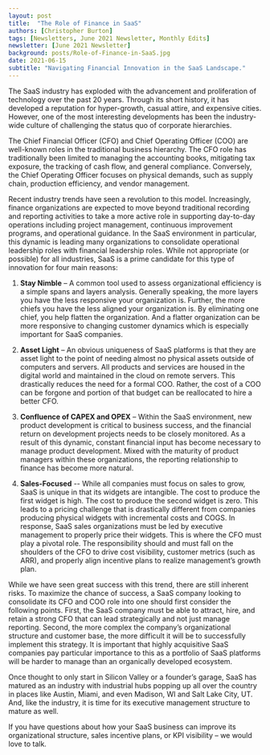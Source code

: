 ```yaml
---
layout: post
title:  "The Role of Finance in SaaS"
authors: [Christopher Burton]
tags: [Newsletters, June 2021 Newsletter, Monthly Edits]
newsletter: [June 2021 Newsletter]
background: posts/Role-of-Finance-in-SaaS.jpg
date: 2021-06-15
subtitle: "Navigating Financial Innovation in the SaaS Landscape."
---
```


The SaaS industry has exploded with the advancement and proliferation of technology over the past 20 years. Through its short history, it has developed a reputation for hyper-growth, casual attire, and expensive cities. However, one of the most interesting developments has been the industry-wide culture of challenging the status quo of corporate hierarchies.

The Chief Financial Officer (CFO) and Chief Operating Officer (COO) are well-known roles in the traditional business hierarchy. The CFO role has traditionally been limited to managing the accounting books, mitigating tax exposure, the tracking of cash flow, and general compliance. Conversely, the Chief Operating Officer focuses on physical demands, such as supply chain, production efficiency, and vendor management.

Recent industry trends have seen a revolution to this model. Increasingly, finance organizations are expected to move beyond traditional recording and reporting activities to take a more active role in supporting day-to-day operations including project management, continuous improvement programs, and operational guidance. In the SaaS environment in particular, this dynamic is leading many organizations to consolidate operational leadership roles with financial leadership roles. While not appropriate (or possible) for all industries, SaaS is a prime candidate for this type of innovation for four main reasons:

1.	<b>Stay Nimble</b> – A common tool used to assess organizational efficiency is a simple spans and layers analysis. Generally speaking, the more layers you have the less responsive your organization is. Further, the more chiefs you have the less aligned your organization is. By eliminating one chief, you help flatten the organization. And a flatter organization can be more responsive to changing customer dynamics which is especially important for SaaS companies.

2.	<b>Asset Light</b> – An obvious uniqueness of SaaS platforms is that they are asset light to the point of needing almost no physical assets outside of computers and servers. All products and services are housed in the digital world and maintained in the cloud on remote servers. This drastically reduces the need for a formal COO. Rather, the cost of a COO can be forgone and portion of that budget can be reallocated to hire a better CFO.

3.	<b>Confluence of CAPEX and OPEX</b> – Within the SaaS environment, new product development is critical to business success, and the financial return on development projects needs to be closely monitored. As a result of this dynamic, constant financial input has become necessary to manage product development. Mixed with the maturity of product managers within these organizations, the reporting relationship to finance has become more natural.

4.	<b>Sales-Focused</b> -- While all companies must focus on sales to grow, SaaS is unique in that its widgets are intangible. The cost to produce the first widget is high. The cost to produce the second widget is zero. This leads to a pricing challenge that is drastically different from companies producing physical widgets with incremental costs and COGS. In response, SaaS sales organizations must be led by executive management to properly price their widgets. This is where the CFO must play a pivotal role. The responsibility should and must fall on the shoulders of the CFO to drive cost visibility, customer metrics (such as ARR), and properly align incentive plans to realize management’s growth plan.

While we have seen great success with this trend, there are still inherent risks. To maximize the chance of success, a SaaS company looking to consolidate its CFO and COO role into one should first consider the following points. First, the SaaS company must be able to attract, hire, and retain a strong CFO that can lead strategically and not just manage reporting. Second, the more complex the company’s organizational structure and customer base, the more difficult it will be to successfully implement this strategy. It is important that highly acquisitive SaaS companies pay particular importance to this as a portfolio of SaaS platforms will be harder to manage than an organically developed ecosystem.

Once thought to only start in Silicon Valley or a founder’s garage, SaaS has matured as an industry with industrial hubs popping up all over the country in places like Austin, Miami, and even Madison, WI and Salt Lake City, UT. And, like the industry, it is time for its executive management structure to mature as well.

If you have questions about how your SaaS business can improve its organizational structure, sales incentive plans, or KPI visibility – we would love to talk.
